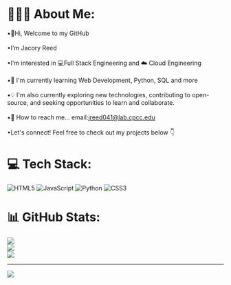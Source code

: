 # 👨🏾‍💻 About Me:
•👋Hi, Welcome to my GitHub<br><br>•I'm Jacory Reed<br><br>•I'm interested in 💻Full Stack Engineering and ☁️ Cloud Engineering<br><br>•📖 I'm currently learning Web Development, Python, SQL and more<br><br>•💡 I'm also currently exploring new technologies, contributing to open-source, and seeking opportunities to learn and collaborate.<br><br>•📧 How to reach me... email:jreed041@lab.cpcc.edu<br><br>•Let's connect! Feel free to check out my projects below 👇


# 💻 Tech Stack:
![HTML5](https://img.shields.io/badge/html5-%23E34F26.svg?style=for-the-badge&logo=html5&logoColor=white) ![JavaScript](https://img.shields.io/badge/javascript-%23323330.svg?style=for-the-badge&logo=javascript&logoColor=%23F7DF1E) ![Python](https://img.shields.io/badge/python-3670A0?style=for-the-badge&logo=python&logoColor=ffdd54) ![CSS3](https://img.shields.io/badge/css3-%231572B6.svg?style=for-the-badge&logo=css3&logoColor=white)
# 📊 GitHub Stats:
![](https://github-readme-stats.vercel.app/api?username=JacoryR&theme=dark&hide_border=false&include_all_commits=false&count_private=false)<br/>
![](https://github-readme-streak-stats.herokuapp.com/?user=JacoryR&theme=dark&hide_border=false)<br/>
![](https://github-readme-stats.vercel.app/api/top-langs/?username=JacoryR&theme=dark&hide_border=false&include_all_commits=false&count_private=false&layout=compact)

---
[![](https://visitcount.itsvg.in/api?id=JacoryR&icon=0&color=0)](https://visitcount.itsvg.in)

